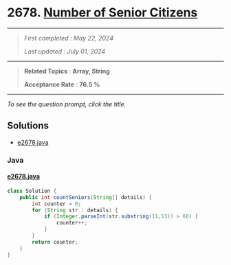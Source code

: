 # 2678. [Number of Senior Citizens](<https://leetcode.com/problems/number-of-senior-citizens>)

------

> *First completed : May 22, 2024*
>
> *Last updated : July 01, 2024*


------

> **Related Topics** : **Array, String**
>
> **Acceptance Rate** : **76.5 %**


------

*To see the question prompt, click the title.*

## Solutions

- [e2678.java](<../my-submissions/e2678.java>)
### Java
#### [e2678.java](<../my-submissions/e2678.java>)
```Java
class Solution {
    public int countSeniors(String[] details) {
        int counter = 0;
        for (String str : details) {
            if (Integer.parseInt(str.substring(11,13)) > 60) {
                counter++;
            }
        }
        return counter;
    }
}
```

